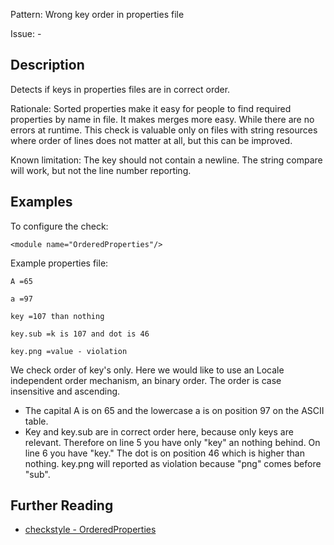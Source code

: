 Pattern: Wrong key order in properties file

Issue: -

## Description

Detects if keys in properties files are in correct order. 

Rationale: Sorted properties make it easy for people to find required properties by name in file. It makes merges more easy. While there are no errors at runtime. This check is valuable only on files with string resources where order of lines does not matter at all, but this can be improved. 

Known limitation: The key should not contain a newline. The string compare will work, but not the line number reporting. 

## Examples

To configure the check: 
       

    <module name="OrderedProperties"/>

            

Example properties file: 


    A =65

    a =97

    key =107 than nothing

    key.sub =k is 107 and dot is 46

    key.png =value - violation

            

We check order of key's only. Here we would like to use an Locale independent order mechanism, an binary order. The order is case insensitive and ascending. 

  - The capital A is on 65 and the lowercase a is on position 97 on the ASCII table. 
  - Key and key.sub are in correct order here, because only keys are relevant. Therefore on line 5 you have only "key" an nothing behind. On line 6 you have "key." The dot is on position 46 which is higher than nothing. key.png will reported as violation because "png" comes before "sub".

## Further Reading

* [checkstyle - OrderedProperties](https://checkstyle.sourceforge.io/checks/misc/orderedproperties.html)